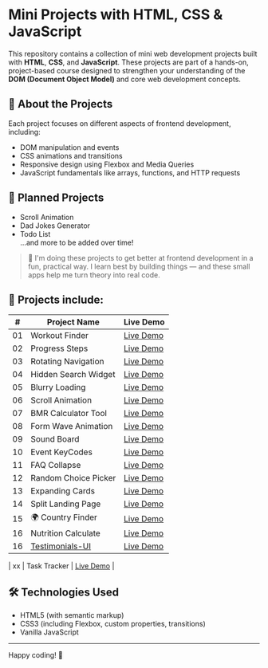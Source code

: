 # Mini Projects with HTML, CSS & JavaScript

This repository contains a collection of mini web development projects built with **HTML**, **CSS**, and **JavaScript**. These projects are part of a hands-on, project-based course designed to strengthen your understanding of the **DOM (Document Object Model)** and core web development concepts.

## 🎯 About the Projects

Each project focuses on different aspects of frontend development, including:

- DOM manipulation and events  
- CSS animations and transitions  
- Responsive design using Flexbox and Media Queries  
- JavaScript fundamentals like arrays, functions, and HTTP requests  

## 🧩 Planned Projects

  
- Scroll Animation  
- Dad Jokes Generator  
- Todo List  
...and more to be added over time!

> 🧠  I'm doing these projects to get better at frontend development in a fun, practical way. I learn best by building things — and these small apps help me turn theory into real code.

## 📁 Projects include: 

| #  | Project Name                      | Live Demo         |
|----|----------------------------------|-------------------|
| 01 | Workout Finder                   | [Live Demo](https://selenkarakaya.github.io/tiny-web-creations/WorkoutFinder/)    | 
| 02 | Progress Steps                   | [Live Demo](https://selenkarakaya.github.io/tiny-web-creations/progress-steps/)    | 
| 03 | Rotating Navigation              | [Live Demo](https://selenkarakaya.github.io/tiny-web-creations/rotating-nav-animation/) | 
| 04 | Hidden Search Widget             | [Live Demo](https://selenkarakaya.github.io/tiny-web-creations/hidden-search/)    | 
| 05 | Blurry Loading                   | [Live Demo](https://selenkarakaya.github.io/tiny-web-creations/blurry-loading/)    | 
| 06 | Scroll Animation                 | [Live Demo](https://selenkarakaya.github.io/tiny-web-creations/scroll-animation/)    | 
| 07 | BMR Calculator Tool              | [Live Demo](https://selenkarakaya.github.io/tiny-web-creations/BMR-Calculator/)    | 
| 08 | Form Wave Animation              | [Live Demo](https://selenkarakaya.github.io/tiny-web-creations/form-input-wave/)    | 
| 09 | Sound Board                      | [Live Demo](https://selenkarakaya.github.io/tiny-web-creations/sound-board/)    | 
| 10 | Event KeyCodes                   | [Live Demo](https://selenkarakaya.github.io/tiny-web-creations/event-keycodes/)    | 
| 11 | FAQ Collapse                     | [Live Demo](https://selenkarakaya.github.io/tiny-web-creations/faq-collapse/)    | 
| 12 | Random Choice Picker             | [Live Demo](https://selenkarakaya.github.io/tiny-web-creations/random-choice-picker/)    | 
| 13 | Expanding Cards                  | [Live Demo](https://selenkarakaya.github.io/tiny-web-creations/expanding-cards/)    | 
| 14 | Split Landing Page               | [Live Demo](https://selenkarakaya.github.io/tiny-web-creations/split-landing-pagen/)    | 
| 15 | 🌍 Country Finder                | [Live Demo](https://selenkarakaya.github.io/tiny-web-creations/country-finder/)    | 
| 16 | Nutrition Calculate              | [Live Demo](https://selenkarakaya.github.io/tiny-web-creations/nutrition-calculate/)    | 
| 16 | [Testimonials-UI](https://github.com/selenkarakaya/Testimonials-UI_withReact)              | [Live Demo](https://selenkarakaya.github.io/tiny-web-creations/nutrition-calculate/](https://testimonialsui.netlify.app/))   | 


| xx | Task Tracker                     | [Live Demo](https://selenkarakaya.github.io/tiny-web-creations/task-tracker/)    | 




## 🛠️ Technologies Used

- HTML5 (with semantic markup)  
- CSS3 (including Flexbox, custom properties, transitions)  
- Vanilla JavaScript  

---

Happy coding! 🚀
